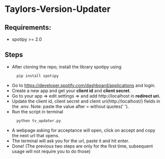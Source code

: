 # Taylors-Version-Updater
## Requirements:
- spotipy >= 2.0

## Steps
- After cloning the repo, install the library spotipy using  
  ```bash
    pip install spotipy
  ```
- Go to https://developer.spotify.com/dashboard/applications and login.
- Create a new app and get your **client id** and **client secret**.
- Go to your app => edit settings => and add http://localhost in **redirect uri.**
- Update the client id, client secret and cleint uri(http://localhost/) fields in the .env. Note: paste the value after = without quotes(' ').
- Run the script in terminal
  ```bash
    python tv_updater.py
  ```
- A webpage asking for acceptance will open, click on accept and copy the next url that opens.
-  The terminal will ask you for the url, paste it and hit enter.
-  Done! (The previous two steps are only for the first time, subsequent usage will not require you to do those)
